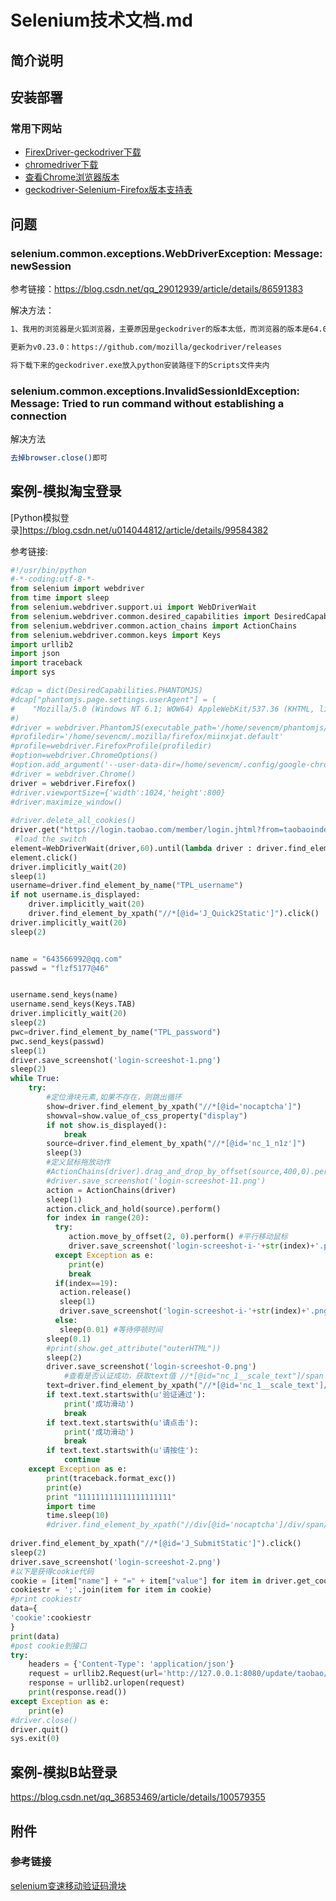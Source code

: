 # Selenium技术文档.md

## 简介说明


## 安装部署

### 常用下网站

- [FirexDriver-geckodriver下载](https://github.com/mozilla/geckodriver/releases)
- [chromedriver下载](https://sites.google.com/a/chromium.org/chromedriver/downloads)
- [查看Chrome浏览器版本](chrome://settings/help)
- [geckodriver-Selenium-Firefox版本支持表](https://firefox-source-docs.mozilla.org/testing/geckodriver/Support.html#supported-platforms)


 


## 问题


### selenium.common.exceptions.WebDriverException: Message: newSession

参考链接：https://blog.csdn.net/qq_29012939/article/details/86591383

解决方法：

```bash
1、我用的浏览器是火狐浏览器，主要原因是geckodriver的版本太低，而浏览器的版本是64.0。

更新为v0.23.0：https://github.com/mozilla/geckodriver/releases

将下载下来的geckodriver.exe放入python安装路径下的Scripts文件夹内
```

### selenium.common.exceptions.InvalidSessionIdException: Message: Tried to run command without establishing a connection

解决方法

```bash
去掉browser.close()即可
```



## 案例-模拟淘宝登录


[Python模拟登录]https://blog.csdn.net/u014044812/article/details/99584382

参考链接: 


```python
#!/usr/bin/python
#-*-coding:utf-8-*-
from selenium import webdriver  
from time import sleep
from selenium.webdriver.support.ui import WebDriverWait
from selenium.webdriver.common.desired_capabilities import DesiredCapabilities
from selenium.webdriver.common.action_chains import ActionChains
from selenium.webdriver.common.keys import Keys
import urllib2
import json
import traceback
import sys

#dcap = dict(DesiredCapabilities.PHANTOMJS)
#dcap["phantomjs.page.settings.userAgent"] = (
#    "Mozilla/5.0 (Windows NT 6.1; WOW64) AppleWebKit/537.36 (KHTML, like Gecko) Chrome/56.0.2924.87 Safari/537.36"
#)
#driver = webdriver.PhantomJS(executable_path='/home/sevencm/phantomjs/bin/phantomjs',desired_capabilities=dcap)  
#profiledir='/home/sevencm/.mozilla/firefox/miinxjat.default'
#profile=webdriver.FirefoxProfile(profiledir)
#option=webdriver.ChromeOptions()
#option.add_argument('--user-data-dir=/home/sevencm/.config/google-chrome/Default')
#driver = webdriver.Chrome()  
driver = webdriver.Firefox()  
#driver.viewportSize={'width':1024,'height':800}
#driver.maximize_window()
 
#driver.delete_all_cookies()
driver.get("https://login.taobao.com/member/login.jhtml?from=taobaoindex&f=top&style=&sub=true&redirect_url=https%3A%2F%2Fmyseller.taobao.com%2Fseller_admin.htm")
 #load the switch
element=WebDriverWait(driver,60).until(lambda driver : driver.find_element_by_xpath("//*[@id='J_Quick2Static']"))
element.click()
driver.implicitly_wait(20)
sleep(1)
username=driver.find_element_by_name("TPL_username")
if not username.is_displayed:
    driver.implicitly_wait(20)
    driver.find_element_by_xpath("//*[@id='J_Quick2Static']").click()
driver.implicitly_wait(20)
sleep(2)


name = "643566992@qq.com"
passwd = "flzf5177@46"


username.send_keys(name)
username.send_keys(Keys.TAB)
driver.implicitly_wait(20)
sleep(2)
pwc=driver.find_element_by_name("TPL_password")
pwc.send_keys(passwd)
sleep(1)
driver.save_screenshot('login-screeshot-1.png')
sleep(2)
while True:
    try:
        #定位滑块元素,如果不存在，则跳出循环
        show=driver.find_element_by_xpath("//*[@id='nocaptcha']")
        showval=show.value_of_css_property("display")
        if not show.is_displayed():
            break        
        source=driver.find_element_by_xpath("//*[@id='nc_1_n1z']")  
        sleep(3)
        #定义鼠标拖放动作
        #ActionChains(driver).drag_and_drop_by_offset(source,400,0).perform()
        #driver.save_screenshot('login-screeshot-11.png')
        action = ActionChains(driver)
        sleep(1)
        action.click_and_hold(source).perform()
        for index in range(20):
          try:
             action.move_by_offset(2, 0).perform() #平行移动鼠标
             driver.save_screenshot('login-screeshot-i-'+str(index)+'.png')
          except Exception as e:
             print(e) 
             break
          if(index==19):
           action.release()
           sleep(1)
           driver.save_screenshot('login-screeshot-i-'+str(index)+'.png')
          else: 
           sleep(0.01) #等待停顿时间
        sleep(0.1)
        #print(show.get_attribute("outerHTML"))
        sleep(2)
        driver.save_screenshot('login-screeshot-0.png')
            #查看是否认证成功，获取text值 //*[@id="nc_1__scale_text"]/span
        text=driver.find_element_by_xpath("//*[@id='nc_1__scale_text']/span")
        if text.text.startswith(u'验证通过'):
            print('成功滑动')
            break
        if text.text.startswith(u'请点击'):
            print('成功滑动')
            break
        if text.text.startswith(u'请按住'):
            continue
    except Exception as e:
        print(traceback.format_exc())
        print(e) 
        print "111111111111111111111"
        import time
        time.sleep(10)
        #driver.find_element_by_xpath("//div[@id='nocaptcha']/div/span/a").click()
        
driver.find_element_by_xpath("//*[@id='J_SubmitStatic']").click()
sleep(2)
driver.save_screenshot('login-screeshot-2.png')
#以下是获得cookie代码
cookie = [item["name"] + "=" + item["value"] for item in driver.get_cookies()]
cookiestr = ';'.join(item for item in cookie)
#print cookiestr
data={
'cookie':cookiestr
}
print(data)
#post cookie到接口
try:
    headers = {'Content-Type': 'application/json'}
    request = urllib2.Request(url='http://127.0.0.1:8080/update/taobao/cookie', headers=headers, data=json.dumps(data))
    response = urllib2.urlopen(request)
    print(response.read())
except Exception as e:
    print(e) 
#driver.close()
driver.quit()
sys.exit(0)
```













## 案例-模拟B站登录

https://blog.csdn.net/qq_36853469/article/details/100579355


## 附件

### 参考链接


[selenium变速移动验证码滑块](https://www.cnblogs.com/gaoyukun/p/9717166.html)